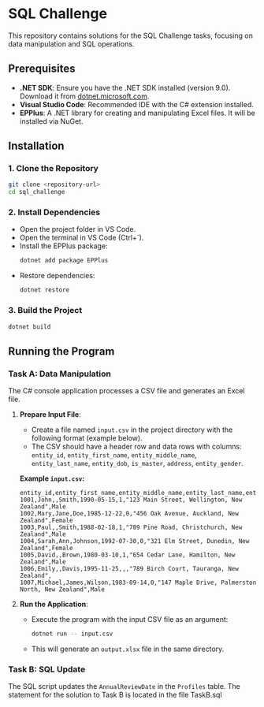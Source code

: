 # SQL Challenge

This repository contains solutions for the SQL Challenge tasks, focusing on data manipulation and SQL operations.

## Prerequisites

- **.NET SDK**: Ensure you have the .NET SDK installed (version 9.0). Download it from [dotnet.microsoft.com](https://dotnet.microsoft.com/download).
- **Visual Studio Code**: Recommended IDE with the C# extension installed.
- **EPPlus**: A .NET library for creating and manipulating Excel files. It will be installed via NuGet.

## Installation

### 1. Clone the Repository
```bash
git clone <repository-url>
cd sql_challenge
```

### 2. Install Dependencies
- Open the project folder in VS Code.
- Open the terminal in VS Code (Ctrl+`).
- Install the EPPlus package:
  ```bash
  dotnet add package EPPlus
  ```
- Restore dependencies:
  ```bash
  dotnet restore
  ```

### 3. Build the Project
```bash
dotnet build
```

## Running the Program

### Task A: Data Manipulation
The C# console application processes a CSV file and generates an Excel file.

1. **Prepare Input File**:
   - Create a file named `input.csv` in the project directory with the following format (example below).
   - The CSV should have a header row and data rows with columns: `entity_id`, `entity_first_name`, `entity_middle_name`, `entity_last_name`, `entity_dob`, `is_master`, `address`, `entity_gender`.

   **Example `input.csv`:**
   ```
   entity_id,entity_first_name,entity_middle_name,entity_last_name,entity_dob,is_master,address,entity_gender
   1001,John,,Smith,1990-05-15,1,"123 Main Street, Wellington, New Zealand",Male
   1002,Mary,Jane,Doe,1985-12-22,0,"456 Oak Avenue, Auckland, New Zealand",Female
   1003,Paul,,Smith,1988-02-18,1,"789 Pine Road, Christchurch, New Zealand",Male
   1004,Sarah,Ann,Johnson,1992-07-30,0,"321 Elm Street, Dunedin, New Zealand",Female
   1005,David,,Brown,1980-03-10,1,"654 Cedar Lane, Hamilton, New Zealand",Male
   1006,Emily,,Davis,1995-11-25,,,"789 Birch Court, Tauranga, New Zealand",
   1007,Michael,James,Wilson,1983-09-14,0,"147 Maple Drive, Palmerston North, New Zealand",Male
   ```

2. **Run the Application**:
   - Execute the program with the input CSV file as an argument:
     ```bash
     dotnet run -- input.csv
     ```
   - This will generate an `output.xlsx` file in the same directory.

### Task B: SQL Update
The SQL script updates the `AnnualReviewDate` in the `Profiles` table.
The statement for the solution to Task B is located in the file TaskB.sql
